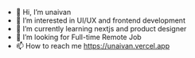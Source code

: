 - 👋 Hi, I’m unaivan
- 👀 I’m interested in UI/UX and frontend development
- 🌱 I’m currently learning nextjs and product designer
- 💞️ I’m looking for Full-time Remote Job
- 📫 How to reach me https://unaivan.vercel.app

<!---
unaivan22/unaivan22 is a ✨ special ✨ repository because its `README.md` (this file) appears on your GitHub profile.
You can click the Preview link to take a look at your changes.
--->
